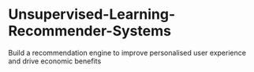 # Unsupervised-Learning-Recommender-Systems
Build a recommendation engine to improve personalised user experience and drive economic benefits
